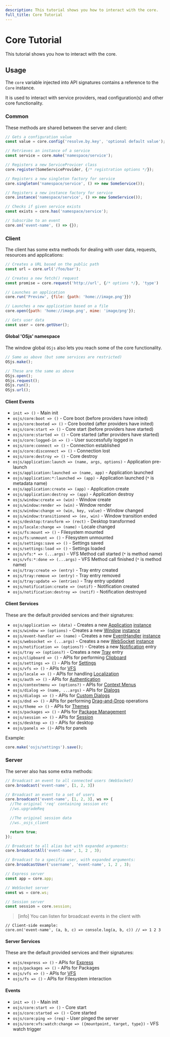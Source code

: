 ```yaml
---
description: This tutorial shows you how to interact with the core.
full_title: Core Tutorial
---
```


# Core Tutorial

This tutorial shows you how to interact with the core.

## Usage

The `core` variable injected into API signatures contains a reference to the `Core` instance.

It is used to interact with service providers, read configuration(s) and other core functionality.

### Common

These methods are shared between the server and client:

```javascript
// Gets a configuration value
const value = core.config('resolve.by.key', 'optional default value');

// Retrieves an instance of a service
const service = core.make('namespace/service');

// Registers a new ServiceProvicer class
core.register(SomeServiceProvider, {/* registration options */});

// Registers a new singleton factory for service
core.singleton('namespace/service', () => new SomeService());

// Registers a new instance factory for service
core.instance('namespace/service', () => new SomeService());

// Checks if given service exists
const exists = core.has('namespace/service');

// Subscribe to an event
core.on('event-name', () => {});
```

### Client

The client has some extra methods for dealing with user data, requests, resources and applications:

```javascript
// Creates a URL based on the public path
const url = core.url('/foo/bar');

// Creates a new fetch() request
const promise = core.request('http://url', {/* options */}, 'type')

// Launches an application
core.run('Preview', {file: {path: 'home://image.png'}})

// Launches a new application based on a file
core.open({path: 'home://image.png', mime: 'image/png'});

// Gets user data
const user = core.getUser();
```

#### Global 'OSjs' namespace

The window global `OSjs` also lets you reach some of the core functionality.

```javascript
// Same as above (but some services are restricted)
OSjs.make();

// These are the same as above
OSjs.open();
OSjs.request();
OSjs.run();
OSjs.url();
```

#### Client Events

* `init => ()` - Main init
* `osjs/core:boot => ()` - Core boot (before providers have inited)
* `osjs/core:booted => ()` - Core booted (after providers have inited)
* `osjs/core:start => ()` - Core start (before providers have started)
* `osjs/core:started => ()` - Core started (after providers have started)
* `osjs/core:logged-in => ()` - User successfully logged in
* `osjs/core:connect => ()` - Connection established
* `osjs/core:disconnect => ()` - Connection lost
* `osjs/core:destroy => ()` - Core destroy
* `osjs/application:launch => (name, args, options)` - Application pre-launch
* `osjs/application:launched => (name, app)` - Application launched
* `osjs/application:*:launched => (app)` - Application launched (`*` is metadata name)
* `osjs/application:create => (app)` - Application create
* `osjs/application:destroy => (app)` - Application destroy
* `osjs/window:create => (win)` - Window create
* `osjs/window:render => (win)` - Window render
* `osjs/window:change => (win, key, value)` - Window changed
* `osjs/window:transitionend => (ev, win)` - Window transition ended
* `osjs/desktop:transform => (rect)` - Desktop transformed
* `osjs/locale:change => (name)` - Locale changed
* `osjs/fs:mount => ()` - Filesystem mounted
* `osjs/fs:unmount => ()` - Filesystem unmounted
* `osjs/settings:save => ()` - Settings saved
* `osjs/settings:load => ()` - Settings loaded
* `osjs/vfs:* => (...args)` - VFS Method call started (`*` is method name)
* `osjs/vfs:*:done => (...args)` - VFS Method call finished (`*` is method name)
* `osjs/tray:create => (entry)` - Tray entry created
* `osjs/tray:remove => (entry)` - Tray entry removed
* `osjs/tray:update => (entries)` - Tray entry updated
* `osjs/notification:create => (notif)` - Notification created
* `osjs/notification:destroy => (notif)` - Notification destroyed

#### Client Services

These are the default provided services and their signatures:

* `osjs/application => (data)` - Creates a new [Application](../application/README.md) [instance](https://manual.os-js.org/v3/api/osjs-client/class/src/application.js~Application.html)
* `osjs/window => (options)` - Creates a new [Window](../window/README.md) [instance](https://manual.os-js.org/v3/api/osjs-client/class/src/window.js~Window.html)
* `osjs/event-handler => (name)` - Creates a new [EventHandler](../bus/README.md) [instance](https://manual.os-js.org/v3/api/osjs-common/class/src/event-handler.js~EventHandler.html)
* `osjs/websocket => (...args)` - Creates a new [WebSocket](../application/README.md#websockets) [instance](https://manual.os-js.org/v3/api/osjs-client/class/src/websocket.js~Websocket.html)
* `osjs/notification => (options?)` - Creates a new [Notification](../notification/README.md) entry
* `osjs/tray => (options?)` - Creates a new [Tray](../tray/README.md) entry
* `osjs/clipboard => ()` - APIs for performing [Clipboard](../clipboard/README.md)
* `osjs/settings => ()` - APIs for [Settings](../settings/README.md)
* `osjs/vfs => ()` - APIs for [VFS](../vfs/README.md)
* `osjs/locale => ()` - APIs for handling [Localization](../locale/README.md)
* `osjs/auth => ()` - APIs for [Authentication](../auth/README.md)
* `osjs/contextmenu => (options?)` - APIs for [Context Menus](../gui/README.md#contextmenu)
* `osjs/dialog => (name, ...args)` - APIs for [Dialogs](../dialog/README.md#usage)
* `osjs/dialogs => ()` - APIs for [Custom Dialogs](../dialog/README.md#custom-dialog)
* `osjs/dnd => ()` - APIs for performing [Drag-and-Drop](../tutorial/dnd/README.md) operations
* `osjs/theme => ()` - APIs for [Themes](../tutorial/theme/README.md#usage)
* `osjs/packages => ()` - APIs for [Package Management](https://manual.os-js.org/v3/api/osjs-client/class/src/packages.js~Packages.html)
* `osjs/session => ()` - APIs for [Session](https://manual.os-js.org/v3/api/osjs-client/class/src/session.js~Session.html)
* `osjs/desktop => ()` - APIs for desktop
* `osjs/panels => ()`- APIs for panels

Example:

```javascript
core.make('osjs/settings').save();
```

### Server

The server also has some extra methods:

```javascript
// Broadcast an event to all connected users (WebSocket)
core.broadcast('event-name', [1, 2, 3])

// Broadcast an event to a set of users
core.broadcast('event-name', [1, 2, 3], ws => {
  //The original 'req' containing session etc
  //ws.upgradeReq

  //The original session data
  //ws._osjs_client

  return true;
});

// Broadcast to all alias but with expanded arguments:
core.broadcastAll('event-name', 1, 2 , 3);

// Broadcast to a specific user, with expanded arguments:
core.broadcastUser('username', 'event-name', 1, 2 , 3);

// Express server
const app = core.app;

// WebSocket server
const ws = core.ws;

// Session server
const session = core.session;
```

> [info] You can listen for broadcast events in the client with

```
// Client-side example:
core.on('event-name', (a, b, c) => console.log(a, b, c)) // => 1 2 3
```

#### Server Services

These are the default provided services and their signatures:

* `osjs/express => ()` - APIs for [Express](../express/README.md)
* `osjs/packages => ()` - APIs for Packages
* `osjs/vfs => ()` - APIs for [VFS](../vfs/README.md#server-api)
* `osjs/fs => ()` - APIs for Filesystem interaction

#### Events

* `init => ()` - Main init
* `osjs/core:start => ()` - Core start
* `osjs/core:started => ()` - Core started
* `osjs/core:ping => (req)` - User pinged the server
* `osjs/core:vfs:watch:change => ({mountpoint, target, type})` - VFS watch trigger
